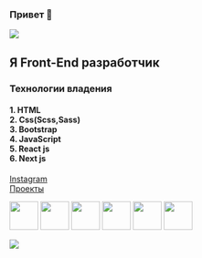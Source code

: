 ### Привет 👋

![](/MeagerHardtofindAlbertosaurus-size_restricted.gif)  

## Я Front-End разработчик

### Технологии владения

#### 1. HTML <br> 2. Css(Scss,Sass)  <br> 3. Bootstrap <br> 4. JavaScript <br> 5. React js <br> 6. Next js 

[Instagram](https://www.instagram.com/alexandr.andrianovich)<br>
[Проекты](https://github.com/Akk1002?tab=repositories)

<img src="https://upload.wikimedia.org/wikipedia/commons/thumb/6/61/HTML5_logo_and_wordmark.svg/80px-HTML5_logo_and_wordmark.svg.png" width="50">     
<img src="https://upload.wikimedia.org/wikipedia/commons/thumb/6/62/CSS3_logo.svg/80px-CSS3_logo.svg.png" width="50">     
<img src="https://upload.wikimedia.org/wikipedia/commons/thumb/b/b2/Bootstrap_logo.svg/101px-Bootstrap_logo.svg.png" width="50">     
<img src="https://upload.wikimedia.org/wikipedia/commons/thumb/a/a7/React-icon.svg/90px-React-icon.svg.png" width="50">     
<img src="https://upload.wikimedia.org/wikipedia/commons/thumb/8/8e/Nextjs-logo.svg/220px-Nextjs-logo.svg.png" width="50">
<img src="https://upload.wikimedia.org/wikipedia/commons/thumb/9/99/Unofficial_JavaScript_logo_2.svg/80px-Unofficial_JavaScript_logo_2.svg.png" width="50">



![](https://komarev.com/ghpvc/?username=akk1002)